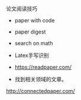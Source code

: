 论文阅读技巧

- paper with code
- paper digest
- search on math
- Latex手写识别

- https://readpaper.com/


- 找到相关领域的文章。 

http://connectedpaper.com/




















































